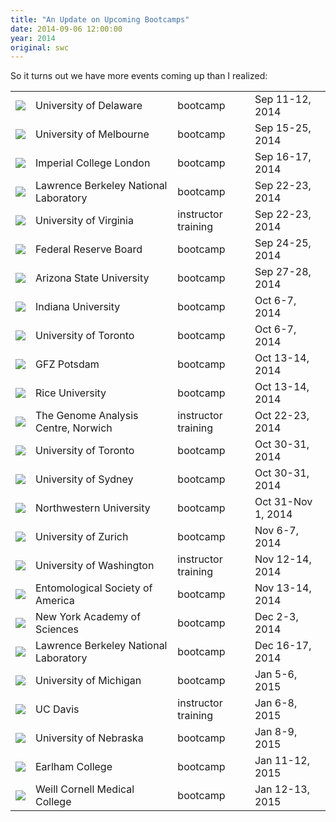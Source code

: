 ```yaml
---
title: "An Update on Upcoming Bootcamps"
date: 2014-09-06 12:00:00
year: 2014
original: swc
---
```

<p>
  So it turns out we have more events coming up than
  I realized:
</p>
<table class="table table-striped">
  <tr>
    <td><img src="{{site.github.url}}/files/flags/16/United-States.png" /></td>
    <td>University of Delaware</td>
    <td>bootcamp</td>
    <td>Sep 11-12, 2014</td>
  </tr>
  <tr>
    <td><img src="{{site.github.url}}/files/flags/16/Australia.png" /></td>
    <td>University of Melbourne</td>
    <td>bootcamp</td>
    <td>Sep 15-25, 2014</td>
  </tr>
  <tr>
    <td><img src="{{site.github.url}}/files/flags/16/United-Kingdom.png" /></td>
    <td>Imperial College London</td>
    <td>bootcamp</td>
    <td>Sep 16-17, 2014</td>
  </tr>
  <tr>
    <td><img src="{{site.github.url}}/files/flags/16/United-States.png" /></td>
    <td>Lawrence Berkeley National Laboratory</td>
    <td>bootcamp</td>
    <td>Sep 22-23, 2014</td>
  </tr>
  <tr>
    <td><img src="{{site.github.url}}/files/flags/16/United-States.png" /></td>
    <td>University of Virginia</td>
    <td>instructor training</td>
    <td>Sep 22-23, 2014</td>
  </tr>
  <tr>
    <td><img src="{{site.github.url}}/files/flags/16/United-States.png" /></td>
    <td>Federal Reserve Board</td>
    <td>bootcamp</td>
    <td>Sep 24-25, 2014</td>
  </tr>
  <tr>
    <td><img src="{{site.github.url}}/files/flags/16/United-States.png" /></td>
    <td>Arizona State University</td>
    <td>bootcamp</td>
    <td>Sep 27-28, 2014</td>
  </tr>
  <tr>
    <td><img src="{{site.github.url}}/files/flags/16/United-States.png" /></td>
    <td>Indiana University</td>
    <td>bootcamp</td>
    <td>Oct 6-7, 2014</td>
  </tr>
  <tr>
    <td><img src="{{site.github.url}}/files/flags/16/Canada.png" /></td>
    <td>University of Toronto</td>
    <td>bootcamp</td>
    <td>Oct 6-7, 2014</td>
  </tr>
  <tr>
    <td><img src="{{site.github.url}}/files/flags/16/Germany.png" /></td>
    <td>GFZ Potsdam</td>
    <td>bootcamp</td>
    <td>Oct 13-14, 2014</td>
  </tr>
  <tr>
    <td><img src="{{site.github.url}}/files/flags/16/United-States.png" /></td>
    <td>Rice University</td>
    <td>bootcamp</td>
    <td>Oct 13-14, 2014</td>
  </tr>
  <tr>
    <td><img src="{{site.github.url}}/files/flags/16/United-Kingdom.png" /></td>
    <td>The Genome Analysis Centre, Norwich</td>
    <td>instructor training</td>
    <td>Oct 22-23, 2014</td>
  </tr>
  <tr>
    <td><img src="{{site.github.url}}/files/flags/16/Canada.png" /></td>
    <td>University of Toronto</td>
    <td>bootcamp</td>
    <td>Oct 30-31, 2014</td>
  </tr>
  <tr>
    <td><img src="{{site.github.url}}/files/flags/16/Australia.png" /></td>
    <td>University of Sydney</td>
    <td>bootcamp</td>
    <td>Oct 30-31, 2014</td>
  </tr>
  <tr>
    <td><img src="{{site.github.url}}/files/flags/16/United-States.png" /></td>
    <td>Northwestern University</td>
    <td>bootcamp</td>
    <td>Oct 31-Nov 1, 2014</td>
  </tr>
  <tr>
    <td><img src="{{site.github.url}}/files/flags/16/Switzerland.png" /></td>
    <td>University of Zurich</td>
    <td>bootcamp</td>
    <td>Nov 6-7, 2014</td>
  </tr>
  <tr>
    <td><img src="{{site.github.url}}/files/flags/16/United-States.png" /></td>
    <td>University of Washington</td>
    <td>instructor training</td>
    <td>Nov 12-14, 2014</td>
  </tr>
  <tr>
    <td><img src="{{site.github.url}}/files/flags/16/United-States.png" /></td>
    <td>Entomological Society of America</td>
    <td>bootcamp</td>
    <td>Nov 13-14, 2014</td>
  </tr>
  <tr>
    <td><img src="{{site.github.url}}/files/flags/16/United-States.png" /></td>
    <td>New York Academy of Sciences</td>
    <td>bootcamp</td>
    <td>Dec 2-3, 2014</td>
  </tr>
  <tr>
    <td><img src="{{site.github.url}}/files/flags/16/United-States.png" /></td>
    <td>Lawrence Berkeley National Laboratory</td>
    <td>bootcamp</td>
    <td>Dec 16-17, 2014</td>
  </tr>
  <tr>
    <td><img src="{{site.github.url}}/files/flags/16/United-States.png" /></td>
    <td>University of Michigan</td>
    <td>bootcamp</td>
    <td>Jan 5-6, 2015</td>
  </tr>
  <tr>
    <td><img src="{{site.github.url}}/files/flags/16/United-States.png" /></td>
    <td>UC Davis</td>
    <td>instructor training</td>
    <td>Jan 6-8, 2015</td>
  </tr>
  <tr>
    <td><img src="{{site.github.url}}/files/flags/16/United-States.png" /></td>
    <td>University of Nebraska</td>
    <td>bootcamp</td>
    <td>Jan 8-9, 2015</td>
  </tr>
  <tr>
    <td><img src="{{site.github.url}}/files/flags/16/United-States.png" /></td>
    <td>Earlham College</td>
    <td>bootcamp</td>
    <td>Jan 11-12, 2015</td>
  </tr>
  <tr>
    <td><img src="{{site.github.url}}/files/flags/16/United-States.png" /></td>
    <td>Weill Cornell Medical College</td>
    <td>bootcamp</td>
    <td>Jan 12-13, 2015</td>
  </tr>
</table>
